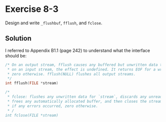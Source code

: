 # Exercise 8-3

Design and write `_flushbuf`, `fflush`, and `fclose`.

## Solution

I referred to Appendix B1.1 (page 242) to understand what the interface should be:

```c
/* On an output stream, fflush causes any buffered but unwritten data to be written;
 * on an input stream, the effect is undefined. It returns EOF for a write error, and
 * zero otherwise. fflush(NULL) flushes all output streams.
 */
int fflush(FILE *stream)

/* 
 * fclose: flushes any unwritten data for `stream`, discards any unread buffered input,
 * frees any automatically allocated buffer, and then closes the stream. It returns `EOF`
 * if any errors occurred, zero otherwise.
 * /
int fclose(FILE *stream)
```
